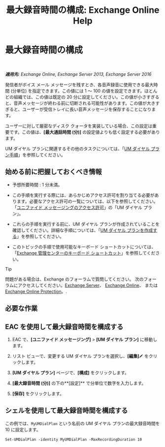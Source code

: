 ﻿---
title: '最大録音時間の構成: Exchange Online Help'
TOCTitle: 最大録音時間の構成
ms:assetid: 18eeb567-1048-4c82-93cf-612cb12ec5e3
ms:mtpsurl: https://technet.microsoft.com/ja-jp/library/Ee423539(v=EXCHG.150)
ms:contentKeyID: 49895272
ms.date: 05/22/2018
mtps_version: v=EXCHG.150
ms.translationtype: HT
---

# 最大録音時間の構成

 

_**適用先:** Exchange Online, Exchange Server 2013, Exchange Server 2016_

発信者がボイス メール メッセージを残すとき、各音声録音に使用できる最大時間 (分単位) を指定できます。この値には 1 ～ 100 の値を設定できます。ほとんどの組織では、この値は既定の 20 分に設定してください。この値が小さすぎると、音声メッセージが終わる前に切断される可能性があります。この値が大きすぎると、ユーザーが受信トレイに長い音声メッセージを保存することになります。

ユーザーに対して厳密なディスク クォータを実装している場合、この設定は重要です。この値は、**\[最大通話時間 (分)\]** の設定値よりも低く設定する必要があります。

UM ダイヤル プランに関連するその他のタスクについては、「[UM ダイヤル プラン手順](um-dial-plan-procedures-exchange-2013-help.md)」を参照してください。

## 始める前に把握しておくべき情報

  - 予想所要時間 : 1 分未満。

  - この手順を実行する際には、あらかじめアクセス許可を割り当てる必要があります。必要なアクセス許可の一覧については、以下を参照してください。「[ユニファイド メッセージングのアクセス許可](unified-messaging-permissions-exchange-2013-help.md)」の「UM ダイヤル プラン」。

  - これらの手順を実行する前に、UM ダイヤル プランが作成されていることを確認してください。詳細な手順については、「[UM ダイヤル プランを作成する](create-a-um-dial-plan-exchange-2013-help.md)」を参照してください。

  - このトピックの手順で使用可能なキーボード ショートカットについては、「[Exchange 管理センターのキーボード ショートカット](keyboard-shortcuts-in-the-exchange-admin-center-exchange-online-protection-help.md)」を参照してください。


> [!TIP]
> 問題がある場合は、Exchange のフォーラムで質問してください。 次のフォーラムにアクセスしてください。<A href="https://go.microsoft.com/fwlink/p/?linkid=60612">Exchange Server</A>、 <A href="https://go.microsoft.com/fwlink/p/?linkid=267542">Exchange Online</A>、 または <A href="https://go.microsoft.com/fwlink/p/?linkid=285351">Exchange Online Protection</A>。.



## 必要な作業

## EAC を使用して最大録音時間を構成する

1.  EAC で、**\[ユニファイド メッセージング\]** \> **\[UM ダイヤル プラン\]** に移動します。

2.  リスト ビューで、変更する UM ダイヤル プランを選択し、**\[編集\]**![編集アイコン](images/Bb124582.6f53ccb2-1f13-4c02-bea0-30690e6ea71d(EXCHG.150).gif "編集アイコン") をクリックします。

3.  **\[UM ダイヤル プラン\]** ページで、**\[構成\]** をクリックします。

4.  **\[最大録音時間 (分)\]** の下の**\[設定\]** で分単位で数字を入力します。

5.  **\[保存\]** をクリックします。

## シェルを使用して最大録音時間を構成する

この例では、`MyUMDialPlan` という名前の UM ダイヤル プランの最大録音時間を 10 に設定します。

    Set-UMDialPlan -identity MyUMDialPlan -MaxRecordingDuration 10

